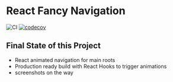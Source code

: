 # React Fancy Navigation

![CI](https://github.com/krishnadubagunta/react-fancy-navigation/workflows/CI/badge.svg?branch=master)
[![codecov](https://codecov.io/gh/krishnadubagunta/react-fancy-navigation/branch/master/graph/badge.svg)](https://codecov.io/gh/krishnadubagunta/react-fancy-navigation)


## Final State of this Project

- React animated navigation for main roots
- Production ready build with React Hooks to trigger animations
- screenshots on the way
